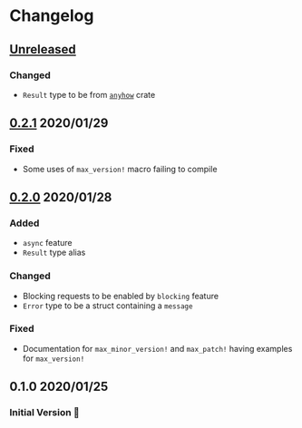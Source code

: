 # Changelog

## [Unreleased](https://github.com/spenserblack/check-latest-rs/compare/v0.2.1...master)
### Changed
- `Result` type to be from [`anyhow`](https://crates.io/crates/anyhow) crate

## [0.2.1] 2020/01/29
### Fixed
- Some uses of `max_version!` macro failing to compile

## [0.2.0] 2020/01/28
### Added
- `async` feature
- `Result` type alias

### Changed
- Blocking requests to be enabled by `blocking` feature
- `Error` type to be a struct containing a `message`

### Fixed
- Documentation for `max_minor_version!` and `max_patch!` having examples for `max_version!`

## 0.1.0 2020/01/25
### Initial Version :tada:

[0.2.1]: https://github.com/spenserblack/check-latest-rs/compare/v0.2.0...v0.2.1
[0.2.0]: https://github.com/spenserblack/check-latest-rs/compare/v0.1.0...v0.2.0
